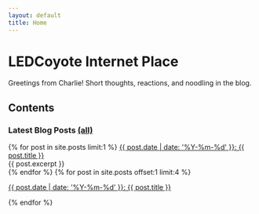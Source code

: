```yaml
---
layout: default
title: Home
---
```


# LEDCoyote Internet Place
Greetings from Charlie! Short thoughts, reactions, and noodling in the blog<!--, while more developed and longer pieces are under essays-->.

## Contents

### Latest Blog Posts [(all)](/blog)
<div class="home-blog-list">
{% for post in site.posts limit:1 %}
<a href="{{ post.url }}">
  {{ post.date | date: '%Y-%m-%d' }}: {{ post.title }}
</a>
<div class="home-excerpt">
  {{ post.excerpt }}
</div>
{% endfor %}
{% for post in site.posts offset:1 limit:4 %}
<p><a href="{{ post.url }}">
  {{ post.date | date: '%Y-%m-%d' }}: {{ post.title }}
</a></p>
{% endfor %}
</div>

<!--
### Essays
placeholder
-->